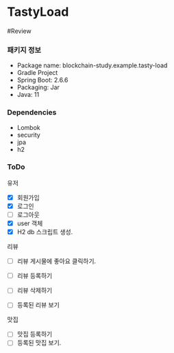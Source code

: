 # TastyLoad
#Review
### 패키지 정보
- Package name: blockchain-study.example.tasty-load
- Gradle Project
- Spring Boot: 2.6.6
- Packaging: Jar
- Java: 11

### Dependencies
- Lombok
- security
- jpa
- h2


### ToDo
유저
- [X] 회원가입
- [X] 로그인
- [ ] 로그아웃
- [x] user 객체
- [x] H2 db 스크립트 생성.

리뷰
- [ ] 리뷰 게시물에 좋아요 클릭하기.
- [ ] 리뷰 등록하기
- [ ] 리뷰 삭제하기
- [ ] 등록된 리뷰 보기


맛집
- [ ] 맛집 등록하기
- [ ] 등록된 맛집 보기.

